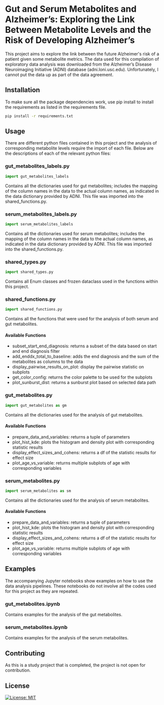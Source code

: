 # Gut and Serum Metabolites and Alzheimer’s: Exploring the Link Between Metabolite Levels and the Risk of Developing Alzheimer’s

This project aims to explore the link between the future Alzheimer's risk of a patient given some metabolite metrics. The data used for this compilation of exploratory data analysis was downloaded from the Alzheimer’s Disease Neuroimaging Initiative (ADNI) database (adni.loni.usc.edu). Unfortunately, I cannot put the data up as part of the data agreement. 

## Installation

To make sure all the package dependencies work, use pip install to install the requirements as listed in the requirements file.

```bash
pip install -r requirements.txt
```

## Usage

There are different python files contained in this project and the analysis of corresponding metabolite levels require the import of each file. Below are the descriptions of each of the relevant python files:

### gut_metabolites_labels.py

```python
import gut_metabolites_labels
```

Contains all the dictionaries used for gut metabolites; includes the mapping of the column names in the data to the actual column names, as indicated in the data dictionary provided by ADNI. This file was imported into the shared_functions.py.

### serum_metabolites_labels.py

```python
import serum_metabolites_labels
```

Contains all the dictionaries used for serum metabolites; includes the mapping of the column names in the data to the actual column names, as indicated in the data dictionary provided by ADNI. This file was imported into the shared_functions.py.

### shared_types.py
```python
import shared_types.py
```

Contains all Enum classes and frozen dataclass used in the functions within this project.

### shared_functions.py
```python
import shared_functions.py
```
Contains all the functions that were used for the analysis of both serum and gut metabolites. 

#### Available Functions
- subset_start_end_diagnosis: returns a subset of the data based on start and end diagnosis filter 
- add_enddx_total_to_baseline: adds the end diagnosis and the sum of the metabolites as columns to the data 
- display_pairwise_results_on_plot: display the pairwise statistic on subplots 
- get_color_config: returns the color palette to be used for the subplots 
- plot_sunburst_dist: returns a sunburst plot based on selected data path 

### gut_metabolites.py

```python
import gut_metabolites as gm
```
Contains all the dictionaries used for the analysis of gut metabolites.

#### Available Functions
- prepare_data_and_variables: returns a tuple of parameters 
- plot_hist_kde: plots the histogram and density plot with corresponding statistic results 
- display_effect_sizes_and_cohens: returns a df of the statistic results for effect size 
- plot_age_vs_variable: returns multiple subplots of age with corresponding variables 

### serum_metabolites.py

```python
import serum_metabolites as sm
```
Contains all the dictionaries used for the analysis of serum metabolites.

#### Available Functions
- prepare_data_and_variables: returns a tuple of parameters 
- plot_hist_kde: plots the histogram and density plot with corresponding statistic results 
- display_effect_sizes_and_cohens: returns a df of the statistic results for effect size 
- plot_age_vs_variable: returns multiple subplots of age with corresponding variables 


## Examples

The accompanying Jupyter notebooks show examples on how to use the data analysis pipelines. These notebooks do not involve all the codes used for this project as they are repeated.

### gut_metabolites.ipynb
Contains examples for the analysis of the gut metabolites.

### serum_metabolites.ipynb
Contains examples for the analysis of the serum metabolites.

## Contributing
As this is a study project that is completed, the project is not open for contribution.  

## License
[![License: MIT](https://img.shields.io/badge/License-MIT-yellow.svg)](https://opensource.org/licenses/MIT)
